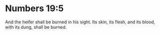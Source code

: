 # Numbers 19:5

And the heifer shall be burned in his sight. Its skin, its flesh, and its blood, with its dung, shall be burned.
